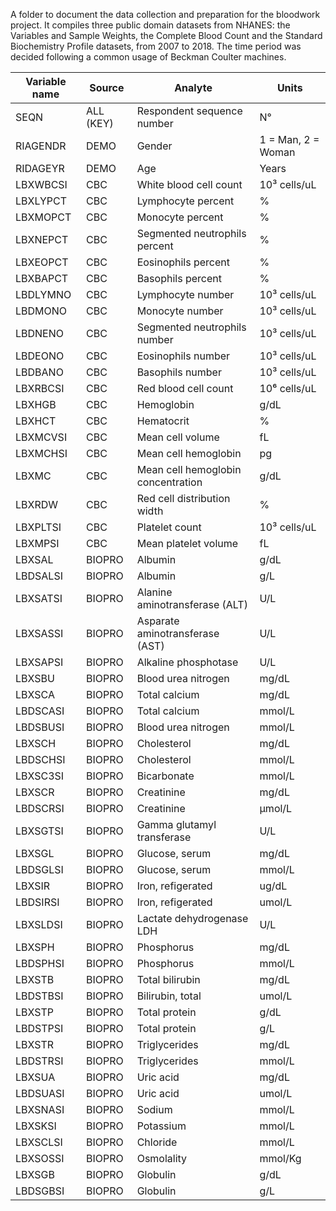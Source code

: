A folder to document the data collection and preparation for the bloodwork project. It compiles three public domain datasets from NHANES: the Variables and Sample Weights, the Complete Blood Count and the Standard Biochemistry Profile datasets, from 2007 to 2018. The time period was decided following a common usage of Beckman Coulter machines.

| Variable name | Source        |    Analyte                              | Units                |
|---------------|---------------|-----------------------------------------|----------------------|
| SEQN          | ALL (KEY)     | Respondent sequence number              | N°                   |
| RIAGENDR      | DEMO          | Gender                                  | 1 = Man, 2 = Woman   |
| RIDAGEYR      | DEMO          | Age                                     | Years                |
| LBXWBCSI      | CBC           | White blood cell count                  | 10³ cells/uL         |
| LBXLYPCT      | CBC           | Lymphocyte percent                      | %                    |
| LBXMOPCT      | CBC           | Monocyte percent                        | %                    |
| LBXNEPCT      | CBC           | Segmented neutrophils percent           | %                    |
| LBXEOPCT      | CBC           | Eosinophils percent                     | %                    |
| LBXBAPCT      | CBC           | Basophils percent                       | %                    |
| LBDLYMNO      | CBC           | Lymphocyte number                       | 10³ cells/uL         |
| LBDMONO       | CBC           | Monocyte number                         | 10³ cells/uL         |
| LBDNENO       | CBC           | Segmented neutrophils number            | 10³ cells/uL         |
| LBDEONO       | CBC           | Eosinophils number                      | 10³ cells/uL         |
| LBDBANO       | CBC           | Basophils number                        | 10³ cells/uL         |
| LBXRBCSI      | CBC           | Red blood cell count                    | 10⁶ cells/uL         |
| LBXHGB        | CBC           | Hemoglobin                              | g/dL                 |
| LBXHCT        | CBC           | Hematocrit                              | %                    |
| LBXMCVSI      | CBC           | Mean cell volume                        | fL                   |
| LBXMCHSI      | CBC           | Mean cell hemoglobin                    | pg                   |
| LBXMC         | CBC           | Mean cell hemoglobin concentration      | g/dL                 |
| LBXRDW        | CBC           | Red cell distribution width             | %                    |
| LBXPLTSI      | CBC           | Platelet count                          | 10³ cells/uL         |
| LBXMPSI       | CBC           | Mean platelet volume                    | fL                   |
| LBXSAL        | BIOPRO        | Albumin                                 | g/dL                 |
| LBDSALSI      | BIOPRO        | Albumin                                 | g/L                  |
| LBXSATSI      | BIOPRO        | Alanine aminotransferase (ALT)          | U/L                  |
| LBXSASSI      | BIOPRO        | Asparate aminotransferase (AST)         | U/L                  |
| LBXSAPSI      | BIOPRO        | Alkaline phosphotase                    | U/L                  |
| LBXSBU        | BIOPRO        | Blood urea nitrogen                     | mg/dL                |
| LBXSCA        | BIOPRO        | Total calcium                           | mg/dL                |
| LBDSCASI      | BIOPRO        | Total calcium                           | mmol/L               |
| LBDSBUSI      | BIOPRO        | Blood urea nitrogen                     | mmol/L               |
| LBXSCH        | BIOPRO        | Cholesterol                             | mg/dL                |
| LBDSCHSI      | BIOPRO        | Cholesterol                             | mmol/L               |
| LBXSC3SI      | BIOPRO        | Bicarbonate                             | mmol/L               |
| LBXSCR        | BIOPRO        | Creatinine                              | mg/dL                |
| LBDSCRSI      | BIOPRO        | Creatinine                              | µmol/L               |
| LBXSGTSI      | BIOPRO        | Gamma glutamyl transferase              | U/L                  |
| LBXSGL        | BIOPRO        | Glucose, serum                          | mg/dL                |
| LBDSGLSI      | BIOPRO        | Glucose, serum                          | mmol/L               |
| LBXSIR        | BIOPRO        | Iron, refigerated                       | ug/dL                |
| LBDSIRSI      | BIOPRO        | Iron, refigerated                       | umol/L               |
| LBXSLDSI      | BIOPRO        | Lactate dehydrogenase LDH               | U/L                  |
| LBXSPH        | BIOPRO        | Phosphorus                              | mg/dL                |
| LBDSPHSI      | BIOPRO        | Phosphorus                              | mmol/L               |
| LBXSTB        | BIOPRO        | Total bilirubin                         | mg/dL                |
| LBDSTBSI      | BIOPRO        | Bilirubin, total                        | umol/L               |
| LBXSTP        | BIOPRO        | Total protein                           | g/dL                 |
| LBDSTPSI      | BIOPRO        | Total protein                           | g/L                  |
| LBXSTR        | BIOPRO        | Triglycerides                           | mg/dL                |
| LBDSTRSI      | BIOPRO        | Triglycerides                           | mmol/L               |
| LBXSUA        | BIOPRO        | Uric acid                               | mg/dL                |
| LBDSUASI      | BIOPRO        | Uric acid                               | umol/L               |
| LBXSNASI      | BIOPRO        | Sodium                                  | mmol/L               |
| LBXSKSI       | BIOPRO        | Potassium                               | mmol/L               |
| LBXSCLSI      | BIOPRO        | Chloride                                | mmol/L               |
| LBXSOSSI      | BIOPRO        | Osmolality                              | mmol/Kg              |
| LBXSGB        | BIOPRO        | Globulin                                | g/dL                 |
| LBDSGBSI      | BIOPRO        | Globulin                                | g/L                  |